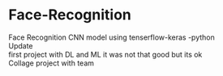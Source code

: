 # Face-Recognition
Face Recognition CNN model using tenserflow-keras -python
<br>Update<br> first project with DL and ML it was not that good but its ok 
<br>Collage project with team
